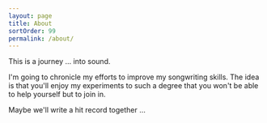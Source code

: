 ```yaml
---
layout: page
title: About
sortOrder: 99
permalink: /about/
---
```


This is a journey &hellip; into sound.

I'm going to chronicle my efforts to improve my songwriting skills. The idea is that you'll enjoy my experiments to such a degree that you won't be able to help yourself but to join in.

Maybe we'll write a hit record together &hellip;
